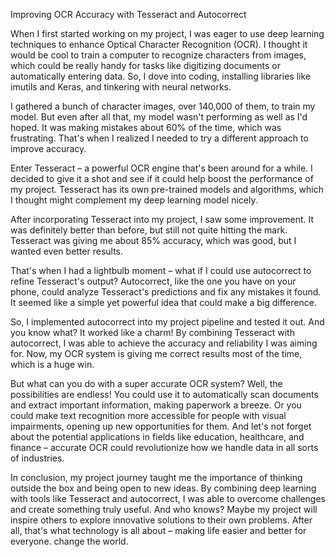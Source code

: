  Improving OCR Accuracy with Tesseract and Autocorrect

When I first started working on my project, I was eager to use deep learning techniques to enhance Optical Character Recognition (OCR). I thought it would be cool to train a computer to recognize characters from images, which could be really handy for tasks like digitizing documents or automatically entering data. So, I dove into coding, installing libraries like imutils and Keras, and tinkering with neural networks.

I gathered a bunch of character images, over 140,000 of them, to train my model. But even after all that, my model wasn't performing as well as I'd hoped. It was making mistakes about 60% of the time, which was frustrating. That's when I realized I needed to try a different approach to improve accuracy.

Enter Tesseract – a powerful OCR engine that's been around for a while. I decided to give it a shot and see if it could help boost the performance of my project. Tesseract has its own pre-trained models and algorithms, which I thought might complement my deep learning model nicely.

After incorporating Tesseract into my project, I saw some improvement. It was definitely better than before, but still not quite hitting the mark. Tesseract was giving me about 85% accuracy, which was good, but I wanted even better results.

That's when I had a lightbulb moment – what if I could use autocorrect to refine Tesseract's output? Autocorrect, like the one you have on your phone, could analyze Tesseract's predictions and fix any mistakes it found. It seemed like a simple yet powerful idea that could make a big difference.

So, I implemented autocorrect into my project pipeline and tested it out. And you know what? It worked like a charm! By combining Tesseract with autocorrect, I was able to achieve the accuracy and reliability I was aiming for. Now, my OCR system is giving me correct results most of the time, which is a huge win.

But what can you do with a super accurate OCR system? Well, the possibilities are endless! You could use it to automatically scan documents and extract important information, making paperwork a breeze. Or you could make text recognition more accessible for people with visual impairments, opening up new opportunities for them. And let's not forget about the potential applications in fields like education, healthcare, and finance – accurate OCR could revolutionize how we handle data in all sorts of industries.

In conclusion, my project journey taught me the importance of thinking outside the box and being open to new ideas. By combining deep learning with tools like Tesseract and autocorrect, I was able to overcome challenges and create something truly useful. And who knows? Maybe my project will inspire others to explore innovative solutions to their own problems. After all, that's what technology is all about – making life easier and better for everyone. change the world.

